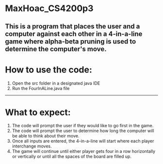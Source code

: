# MaxHoac_CS4200p3
This is a program that places the user and a computer against each other in a 4-in-a-line game where alpha-beta pruning is used to
determine the computer's move.
----------------------------------------------------------------------------------------------------------------------------------------------------
# How to use the code:
1. Open the src folder in a designated java IDE 
2. Run the FourInALine.java file
----------------------------------------------------------------------------------------------------------------------------------------------------
# What to expect:
1. The code will prompt the user if they would like to go first in the game.
2. The code will prompt the user to determine how long the computer will be able to think about their move.
3. Once all inputs are entered, the 4-in-a-line will start where each player interchange moves.
4. The game will continue until either player gets four in a row horizontally or vertically or until all the spaces of the board are filled up.
